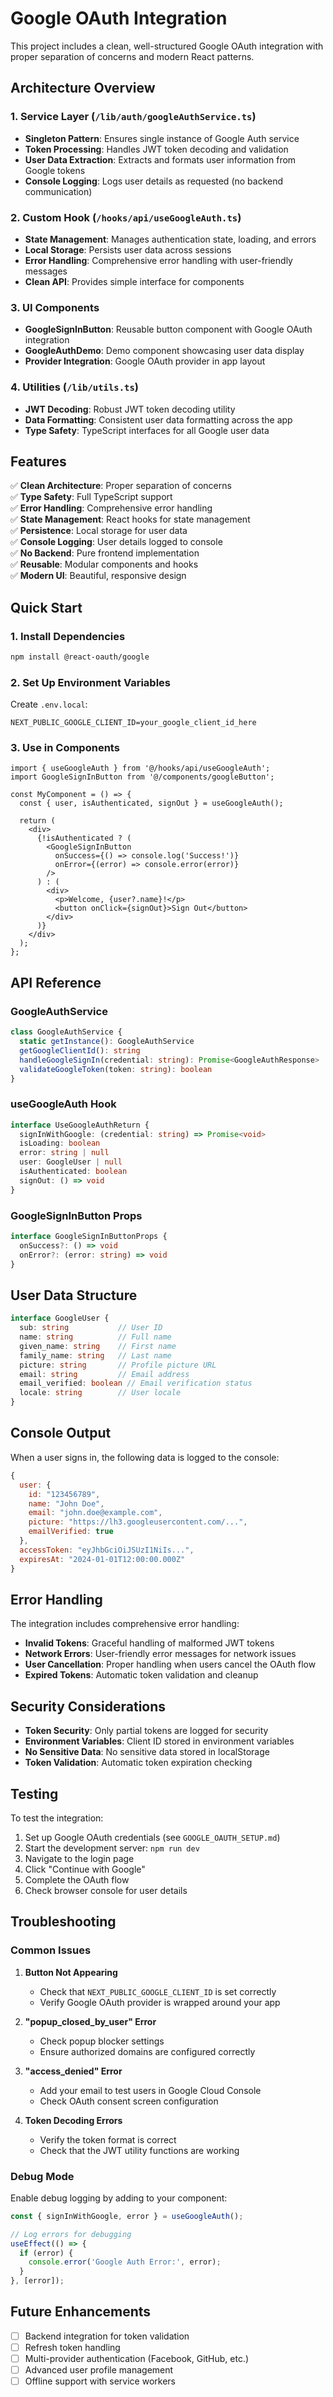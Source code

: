 # Google OAuth Integration

This project includes a clean, well-structured Google OAuth integration with proper separation of concerns and modern React patterns.

## Architecture Overview

### 1. Service Layer (`/lib/auth/googleAuthService.ts`)
- **Singleton Pattern**: Ensures single instance of Google Auth service
- **Token Processing**: Handles JWT token decoding and validation
- **User Data Extraction**: Extracts and formats user information from Google tokens
- **Console Logging**: Logs user details as requested (no backend communication)

### 2. Custom Hook (`/hooks/api/useGoogleAuth.ts`)
- **State Management**: Manages authentication state, loading, and errors
- **Local Storage**: Persists user data across sessions
- **Error Handling**: Comprehensive error handling with user-friendly messages
- **Clean API**: Provides simple interface for components

### 3. UI Components
- **GoogleSignInButton**: Reusable button component with Google OAuth integration
- **GoogleAuthDemo**: Demo component showcasing user data display
- **Provider Integration**: Google OAuth provider in app layout

### 4. Utilities (`/lib/utils.ts`)
- **JWT Decoding**: Robust JWT token decoding utility
- **Data Formatting**: Consistent user data formatting across the app
- **Type Safety**: TypeScript interfaces for all Google user data

## Features

✅ **Clean Architecture**: Proper separation of concerns  
✅ **Type Safety**: Full TypeScript support  
✅ **Error Handling**: Comprehensive error handling  
✅ **State Management**: React hooks for state management  
✅ **Persistence**: Local storage for user data  
✅ **Console Logging**: User details logged to console  
✅ **No Backend**: Pure frontend implementation  
✅ **Reusable**: Modular components and hooks  
✅ **Modern UI**: Beautiful, responsive design  

## Quick Start

### 1. Install Dependencies
```bash
npm install @react-oauth/google
```

### 2. Set Up Environment Variables
Create `.env.local`:
```env
NEXT_PUBLIC_GOOGLE_CLIENT_ID=your_google_client_id_here
```

### 3. Use in Components
```tsx
import { useGoogleAuth } from '@/hooks/api/useGoogleAuth';
import GoogleSignInButton from '@/components/googleButton';

const MyComponent = () => {
  const { user, isAuthenticated, signOut } = useGoogleAuth();

  return (
    <div>
      {!isAuthenticated ? (
        <GoogleSignInButton 
          onSuccess={() => console.log('Success!')}
          onError={(error) => console.error(error)}
        />
      ) : (
        <div>
          <p>Welcome, {user?.name}!</p>
          <button onClick={signOut}>Sign Out</button>
        </div>
      )}
    </div>
  );
};
```

## API Reference

### GoogleAuthService
```typescript
class GoogleAuthService {
  static getInstance(): GoogleAuthService
  getGoogleClientId(): string
  handleGoogleSignIn(credential: string): Promise<GoogleAuthResponse>
  validateGoogleToken(token: string): boolean
}
```

### useGoogleAuth Hook
```typescript
interface UseGoogleAuthReturn {
  signInWithGoogle: (credential: string) => Promise<void>
  isLoading: boolean
  error: string | null
  user: GoogleUser | null
  isAuthenticated: boolean
  signOut: () => void
}
```

### GoogleSignInButton Props
```typescript
interface GoogleSignInButtonProps {
  onSuccess?: () => void
  onError?: (error: string) => void
}
```

## User Data Structure

```typescript
interface GoogleUser {
  sub: string           // User ID
  name: string          // Full name
  given_name: string    // First name
  family_name: string   // Last name
  picture: string       // Profile picture URL
  email: string         // Email address
  email_verified: boolean // Email verification status
  locale: string        // User locale
}
```

## Console Output

When a user signs in, the following data is logged to the console:

```javascript
{
  user: {
    id: "123456789",
    name: "John Doe",
    email: "john.doe@example.com",
    picture: "https://lh3.googleusercontent.com/...",
    emailVerified: true
  },
  accessToken: "eyJhbGciOiJSUzI1NiIs...",
  expiresAt: "2024-01-01T12:00:00.000Z"
}
```

## Error Handling

The integration includes comprehensive error handling:

- **Invalid Tokens**: Graceful handling of malformed JWT tokens
- **Network Errors**: User-friendly error messages for network issues
- **User Cancellation**: Proper handling when users cancel the OAuth flow
- **Expired Tokens**: Automatic token validation and cleanup

## Security Considerations

- **Token Security**: Only partial tokens are logged for security
- **Environment Variables**: Client ID stored in environment variables
- **No Sensitive Data**: No sensitive data stored in localStorage
- **Token Validation**: Automatic token expiration checking

## Testing

To test the integration:

1. Set up Google OAuth credentials (see `GOOGLE_OAUTH_SETUP.md`)
2. Start the development server: `npm run dev`
3. Navigate to the login page
4. Click "Continue with Google"
5. Complete the OAuth flow
6. Check browser console for user details

## Troubleshooting

### Common Issues

1. **Button Not Appearing**
   - Check that `NEXT_PUBLIC_GOOGLE_CLIENT_ID` is set correctly
   - Verify Google OAuth provider is wrapped around your app

2. **"popup_closed_by_user" Error**
   - Check popup blocker settings
   - Ensure authorized domains are configured correctly

3. **"access_denied" Error**
   - Add your email to test users in Google Cloud Console
   - Check OAuth consent screen configuration

4. **Token Decoding Errors**
   - Verify the token format is correct
   - Check that the JWT utility functions are working

### Debug Mode

Enable debug logging by adding to your component:

```typescript
const { signInWithGoogle, error } = useGoogleAuth();

// Log errors for debugging
useEffect(() => {
  if (error) {
    console.error('Google Auth Error:', error);
  }
}, [error]);
```

## Future Enhancements

- [ ] Backend integration for token validation
- [ ] Refresh token handling
- [ ] Multi-provider authentication (Facebook, GitHub, etc.)
- [ ] Advanced user profile management
- [ ] Offline support with service workers

